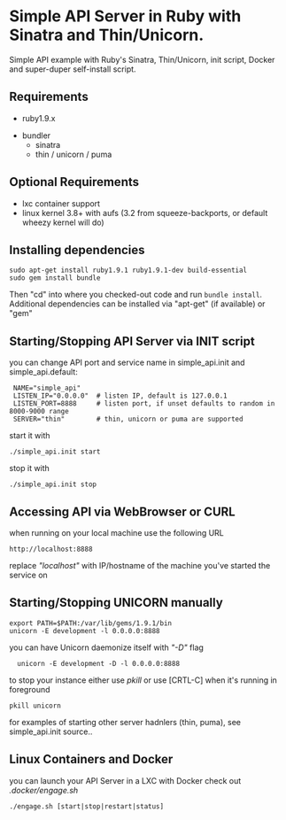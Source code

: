 # Simple API Server in Ruby with Sinatra and Thin/Unicorn.
Simple API example with Ruby's Sinatra, Thin/Unicorn, init script, Docker and super-duper self-install script.
## Requirements
 * ruby1.9.x
  + bundler
    - sinatra
    - thin / unicorn / puma

## Optional Requirements
 * lxc container support
 * linux kernel 3.8+ with aufs (3.2 from squeeze-backports, or default wheezy kernel will do)

## Installing dependencies
    sudo apt-get install ruby1.9.1 ruby1.9.1-dev build-essential
    sudo gem install bundle
Then "cd" into where you checked-out code and run `bundle install`. 
Additional dependencies can be installed via "apt-get" (if available) or "gem"

## Starting/Stopping API Server via INIT script
  you can change API port and service name in simple\_api.init and simple\_api.default:

     NAME="simple_api"
     LISTEN_IP="0.0.0.0"  # listen IP, default is 127.0.0.1
     LISTEN_PORT=8888     # listen port, if unset defaults to random in 8000-9000 range
     SERVER="thin"        # thin, unicorn or puma are supported

  start it with

    ./simple_api.init start

  stop it with

    ./simple_api.init stop

## Accessing API via WebBrowser or CURL
  when running on your local machine use the following URL

    http://localhost:8888

  replace _"localhost"_ with IP/hostname of the machine you've started the service on

## Starting/Stopping UNICORN manually
    export PATH=$PATH:/var/lib/gems/1.9.1/bin
    unicorn -E development -l 0.0.0.0:8888

  you can have Unicorn daemonize itself with _"-D"_ flag

      unicorn -E development -D -l 0.0.0.0:8888

  to stop your instance either use _pkill_ or use [CRTL-C] when it's running in foreground

    pkill unicorn

  for examples of starting other server hadnlers (thin, puma), see simple\_api.init source.. 

## Linux Containers and Docker
  you can launch your API Server in a LXC with Docker
  check out _.docker/engage.sh_

    ./engage.sh [start|stop|restart|status]
